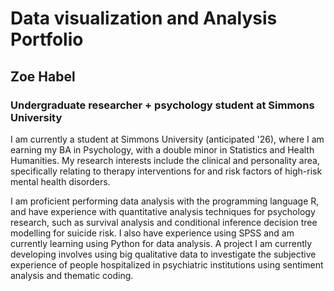 # Data visualization and Analysis Portfolio
## Zoe Habel
### Undergraduate researcher + psychology student at Simmons University

I am currently a student at Simmons University (anticipated '26), 
where I am earning my BA in Psychology, with a double minor in Statistics and Health Humanities. 
My research interests include the clinical and personality area, specifically relating to therapy 
interventions for and risk factors of high-risk mental health disorders.

I am proficient performing data analysis with the programming language R, and have experience
with quantitative analysis techniques for psychology research, such as survival analysis
and conditional inference decision tree modelling for suicide risk. I also have experience 
using SPSS and am currently learning using Python for data analysis. A project I am currently
developing involves using big qualitative data to investigate the subjective experience of
people hospitalized in psychiatric institutions using sentiment analysis and thematic coding.